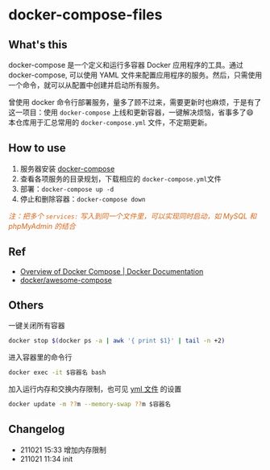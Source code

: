 # docker-compose-files

## What's this

docker-compose 是一个定义和运行多容器 Docker 应用程序的工具。通过 docker-compose, 可以使用 YAML 文件来配置应用程序的服务。然后，只需使用一个命令，就可以从配置中创建并启动所有服务。

曾使用 docker 命令行部署服务，量多了顾不过来，需要更新时也麻烦，于是有了这一项目：使用 `docker-compose` 上线和更新容器，一键解决烦恼，省事多了😄
本仓库用于汇总常用的 `docker-compose.yml` 文件，不定期更新。

## How to use

1. 服务器安装 [docker-compose](https://github.com/docker/compose/releases)
2. 查看各项服务的目录规划，下载相应的 `docker-compose.yml`文件
3. 部署：`docker-compose up -d`
4. 停止和删除容器：`docker-compose down`

<font color=#D2691E>_注：把多个 `services:` 写入到同一个文件里，可以实现同时启动，如 MySQL 和 phpMyAdmin 的结合_</font>
## Ref

- [Overview of Docker Compose | Docker Documentation](https://docs.docker.com/compose/)
- [docker/awesome-compose](https://github.com/docker/awesome-compose)

## Others

一键关闭所有容器
```bash
docker stop $(docker ps -a | awk '{ print $1}' | tail -n +2)
```

进入容器里的命令行
```bash
docker exec -it $容器名 bash
```

加入运行内存和交换内存限制，也可见 [yml 文件](./portainer-ce/README.md) 的设置
```bash
docker update -m ??m --memory-swap ??m $容器名
```

## Changelog

- 211021 15:33 增加内存限制
- 211021 11:34 init
